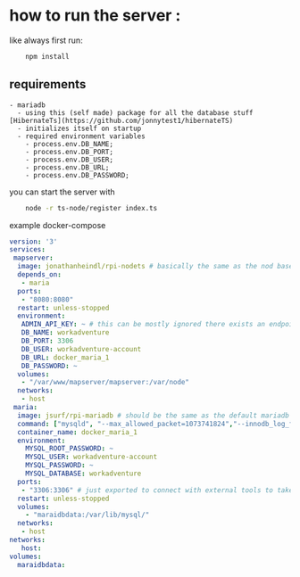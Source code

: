 # how to run the server :



like always first run: 

```bash
    npm install
```

## requirements

    - mariadb 
      - using this (self made) package for all the database stuff [HibernateTs](https://github.com/jonnytest1/hibernateTS)
      - initializes itself on startup 
      - required environment variables
        - process.env.DB_NAME;
        - process.env.DB_PORT;
        - process.env.DB_USER;
        - process.env.DB_URL;
        - process.env.DB_PASSWORD;

you can start the server with 


```bash
    node -r ts-node/register index.ts
```


example docker-compose 


```yaml
version: '3'
services:
 mapserver:
  image: jonathanheindl/rpi-nodets # basically the same as the nod base image source at https://github.com/jonnytest1/docker-images-rpi/tree/main/node
  depends_on:
   - maria
  ports: 
   - "8080:8080"
  restart: unless-stopped
  environment:
   ADMIN_API_KEY: ~ # this can be mostly ignored there exists an endpoint that shows where all the users are only if you're self hosted and have acess to the api-key [ApiProxy][(./resources\mapserver\api.proxy.ts)
   DB_NAME: workadventure
   DB_PORT: 3306
   DB_USER: workadventure-account
   DB_URL: docker_maria_1
   DB_PASSWORD: ~
  volumes:
   - "/var/www/mapserver/mapserver:/var/node"
  networks:
   - host
 maria:
  image: jsurf/rpi-mariadb # should be the same as the default mariadb image but for raspberrypi
  command: ["mysqld", "--max_allowed_packet=1073741824","--innodb_log_file_size=2G","--interactive_timeout=600","--wait_timeout=600"]
  container_name: docker_maria_1
  environment:
    MYSQL_ROOT_PASSWORD: ~
    MYSQL_USER: workadventure-account
    MYSQL_PASSWORD: ~
    MYSQL_DATABASE: workadventure
  ports:
   - "3306:3306" # just exported to connect with external tools to take a look at the data
  restart: unless-stopped
  volumes:
    - "maraidbdata:/var/lib/mysql/"
  networks:
   - host
networks:
   host:
volumes:
  maraidbdata:



```